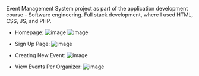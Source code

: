 Event Management System project as part of the application development course - Software engineering.
Full stack development, where I used HTML, CSS, JS, and PHP.

- Homepage:
![image](https://github.com/user-attachments/assets/c87579fd-b3a8-49c6-b41f-8708bba9301e)
![image](https://github.com/user-attachments/assets/3bc79f43-aa8b-42f6-9a02-21e6fa9fd8a0)

- Sign Up Page:
![image](https://github.com/user-attachments/assets/d08a061b-ad70-42f9-a99b-45827db7c509)

- Creating New Event:
![image](https://github.com/user-attachments/assets/e8d3c229-816e-49bc-99f1-43a99e04980e)

- View Events Per Organizer:
![image](https://github.com/user-attachments/assets/851b4cfe-3beb-4561-b8d3-3900c6366589)
